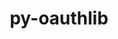 ---
title: "py-oauthlib"
layout: cache
categories: [package, v0.18]
meta: {"versions": ["3.1.1"], "compilers": ["gcc@=7.5.0"], "oss": ["ubuntu18.04"], "platforms": ["linux"], "targets": ["x86_64"], "stacks": ["e4s"], "num_specs": 2, "num_specs_by_stack": {"e4s": 2}}
spec_details: [{"hash": "5bsdobpahjkgyiqclyxaiw4mwfbrmd5d", "compiler": "gcc@=7.5.0", "versions": ["3.1.1"], "os": "ubuntu18.04", "platform": "linux", "target": "x86_64", "variants": ["+extras"], "stacks": ["e4s"], "size": "-", "tarball": "https://binaries.spack.io/releases/v0.18/build_cache/linux-ubuntu18.04-x86_64/gcc-7.5.0/py-oauthlib-3.1.1/linux-ubuntu18.04-x86_64-gcc-7.5.0-py-oauthlib-3.1.1-5bsdobpahjkgyiqclyxaiw4mwfbrmd5d.spack"}, {"hash": "26fq5opelcaz6mayvmgrqkgr6422gesq", "compiler": "gcc@=7.5.0", "versions": ["3.1.1"], "os": "ubuntu18.04", "platform": "linux", "target": "x86_64", "variants": ["+extras"], "stacks": ["e4s"], "size": "-", "tarball": "https://binaries.spack.io/releases/v0.18/build_cache/linux-ubuntu18.04-x86_64/gcc-7.5.0/py-oauthlib-3.1.1/linux-ubuntu18.04-x86_64-gcc-7.5.0-py-oauthlib-3.1.1-26fq5opelcaz6mayvmgrqkgr6422gesq.spack"}]
---